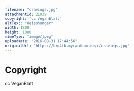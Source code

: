 ```yaml
---
filename: "cravings.jpg"
attachmentId: 21039
copyright: "cc VeganBlatt"
altText: "Heisshunger"
width: 1800
height: 1080
mimeType: "image/jpeg"
uploadDate: "2016-08-31 17:44:56"
originalUrl: "https://bxq4fb.myraidbox.de/i/cravings.jpg"
---
```


# Copyright

cc VeganBlatt

